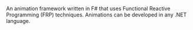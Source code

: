 An animation framework written in F# that uses Functional Reactive Programming (FRP) techniques. Animations can be developed in any .NET language.